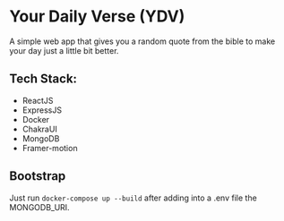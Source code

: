# Your Daily Verse (YDV)

A simple web app that gives you a random quote from the bible to make your day just a little bit better.

## Tech Stack:

- ReactJS
- ExpressJS
- Docker
- ChakraUI
- MongoDB
- Framer-motion

## Bootstrap

Just run `docker-compose up --build` after adding into a .env file the MONGODB_URI.
